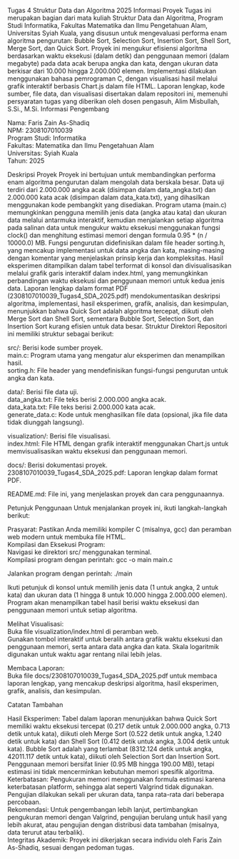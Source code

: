 Tugas 4 Struktur Data dan Algoritma 2025
Informasi Proyek
Tugas ini merupakan bagian dari mata kuliah Struktur Data dan Algoritma, Program Studi Informatika, Fakultas Matematika dan Ilmu Pengetahuan Alam, Universitas Syiah Kuala, yang disusun untuk mengevaluasi performa enam algoritma pengurutan: Bubble Sort, Selection Sort, Insertion Sort, Shell Sort, Merge Sort, dan Quick Sort. Proyek ini mengukur efisiensi algoritma berdasarkan waktu eksekusi (dalam detik) dan penggunaan memori (dalam megabyte) pada data acak berupa angka dan kata, dengan ukuran data berkisar dari 10.000 hingga 2.000.000 elemen. Implementasi dilakukan menggunakan bahasa pemrograman C, dengan visualisasi hasil melalui grafik interaktif berbasis Chart.js dalam file HTML. Laporan lengkap, kode sumber, file data, dan visualisasi disertakan dalam repositori ini, memenuhi persyaratan tugas yang diberikan oleh dosen pengasuh, Alim Misbullah, S.Si., M.Si.
Informasi Pengembang

Nama: Faris Zain As-Shadiq  
NPM: 2308107010039  
Program Studi: Informatika  
Fakultas: Matematika dan Ilmu Pengetahuan Alam  
Universitas: Syiah Kuala  
Tahun: 2025

Deskripsi Proyek
Proyek ini bertujuan untuk membandingkan performa enam algoritma pengurutan dalam mengolah data berskala besar. Data uji terdiri dari 2.000.000 angka acak (disimpan dalam data_angka.txt) dan 2.000.000 kata acak (disimpan dalam data_kata.txt), yang dihasilkan menggunakan kode pembangkit yang disediakan. Program utama (main.c) memungkinkan pengguna memilih jenis data (angka atau kata) dan ukuran data melalui antarmuka interaktif, kemudian menjalankan setiap algoritma pada salinan data untuk mengukur waktu eksekusi menggunakan fungsi clock() dan menghitung estimasi memori dengan formula 0.95 * (n / 10000.0) MB. Fungsi pengurutan didefinisikan dalam file header sorting.h, yang mencakup implementasi untuk data angka dan kata, masing-masing dengan komentar yang menjelaskan prinsip kerja dan kompleksitas. Hasil eksperimen ditampilkan dalam tabel terformat di konsol dan divisualisasikan melalui grafik garis interaktif dalam index.html, yang memungkinkan perbandingan waktu eksekusi dan penggunaan memori untuk kedua jenis data. Laporan lengkap dalam format PDF (2308107010039_Tugas4_SDA_2025.pdf) mendokumentasikan deskripsi algoritma, implementasi, hasil eksperimen, grafik, analisis, dan kesimpulan, menunjukkan bahwa Quick Sort adalah algoritma tercepat, diikuti oleh Merge Sort dan Shell Sort, sementara Bubble Sort, Selection Sort, dan Insertion Sort kurang efisien untuk data besar.
Struktur Direktori
Repositori ini memiliki struktur sebagai berikut:  

src/: Berisi kode sumber proyek.  
main.c: Program utama yang mengatur alur eksperimen dan menampilkan hasil.  
sorting.h: File header yang mendefinisikan fungsi-fungsi pengurutan untuk angka dan kata.


data/: Berisi file data uji.  
data_angka.txt: File teks berisi 2.000.000 angka acak.  
data_kata.txt: File teks berisi 2.000.000 kata acak.  
generate_data.c: Kode untuk menghasilkan file data (opsional, jika file data tidak diunggah langsung).


visualization/: Berisi file visualisasi.  
index.html: File HTML dengan grafik interaktif menggunakan Chart.js untuk memvisualisasikan waktu eksekusi dan penggunaan memori.


docs/: Berisi dokumentasi proyek.  
2308107010039_Tugas4_SDA_2025.pdf: Laporan lengkap dalam format PDF.


README.md: File ini, yang menjelaskan proyek dan cara penggunaannya.

Petunjuk Penggunaan
Untuk menjalankan proyek ini, ikuti langkah-langkah berikut:  

Prasyarat: Pastikan Anda memiliki kompiler C (misalnya, gcc) dan peramban web modern untuk membuka file HTML.  
Kompilasi dan Eksekusi Program:  
Navigasi ke direktori src/ menggunakan terminal.  
Kompilasi program dengan perintah:  gcc -o main main.c


Jalankan program dengan perintah:  ./main


Ikuti petunjuk di konsol untuk memilih jenis data (1 untuk angka, 2 untuk kata) dan ukuran data (1 hingga 8 untuk 10.000 hingga 2.000.000 elemen). Program akan menampilkan tabel hasil berisi waktu eksekusi dan penggunaan memori untuk setiap algoritma.


Melihat Visualisasi:  
Buka file visualization/index.html di peramban web.  
Gunakan tombol interaktif untuk beralih antara grafik waktu eksekusi dan penggunaan memori, serta antara data angka dan kata. Skala logaritmik digunakan untuk waktu agar rentang nilai lebih jelas.


Membaca Laporan:  
Buka file docs/2308107010039_Tugas4_SDA_2025.pdf untuk membaca laporan lengkap, yang mencakup deskripsi algoritma, hasil eksperimen, grafik, analisis, dan kesimpulan.



Catatan Tambahan

Hasil Eksperimen: Tabel dalam laporan menunjukkan bahwa Quick Sort memiliki waktu eksekusi tercepat (0.217 detik untuk 2.000.000 angka, 0.713 detik untuk kata), diikuti oleh Merge Sort (0.522 detik untuk angka, 1.240 detik untuk kata) dan Shell Sort (0.412 detik untuk angka, 3.004 detik untuk kata). Bubble Sort adalah yang terlambat (8312.124 detik untuk angka, 42011.117 detik untuk kata), diikuti oleh Selection Sort dan Insertion Sort. Penggunaan memori bersifat linier (0.95 MB hingga 190.00 MB), tetapi estimasi ini tidak mencerminkan kebutuhan memori spesifik algoritma.  
Keterbatasan: Pengukuran memori menggunakan formula estimasi karena keterbatasan platform, sehingga alat seperti Valgrind tidak digunakan. Pengujian dilakukan sekali per ukuran data, tanpa rata-rata dari beberapa percobaan.  
Rekomendasi: Untuk pengembangan lebih lanjut, pertimbangkan pengukuran memori dengan Valgrind, pengujian berulang untuk hasil yang lebih akurat, atau pengujian dengan distribusi data tambahan (misalnya, data terurut atau terbalik).  
Integritas Akademik: Proyek ini dikerjakan secara individu oleh Faris Zain As-Shadiq, sesuai dengan pedoman tugas.
